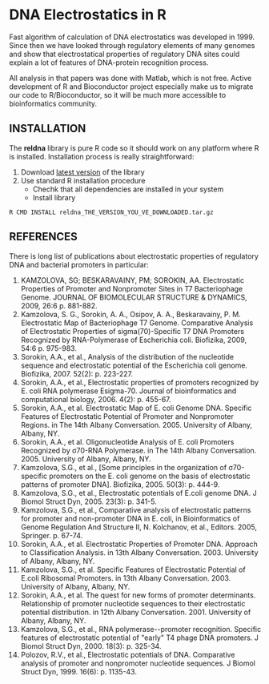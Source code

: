 DNA Electrostatics in R
============================================================

Fast algorithm of calculation of DNA electrostatics was developed in 1999. Since then we have looked through regulatory elements of many genomes and show that electrostatical properties of regulatory DNA sites could explain a lot of features of DNA-protein recognition process.

All analysis in that papers was done with Matlab, which is not free. Active development of R and Bioconductor project especially make us to migrate our code to R/Bioconductor, so it will be much more accessible to bioinformatics community.

INSTALLATION
-----------------------------------------------------------
The **reldna** library is pure  R code so it should work on any platform where R is installed.
Installation process is really straightforward:

1. Download [latest version](https://github.com/promodel/reldna/raw/master/distr/reldna_0.0-9.20130208.tar.gz) of the library
2. Use standard R installation procedure
   * Chechk that all dependencies are installed in your system
   * Install library 
```
R CMD INSTALL reldna_THE_VERSION_YOU_VE_DOWNLOADED.tar.gz
```

REFERENCES
-----------------------------------------------------------
There is long list of publications about electrostatic properties of regulatory DNA and bacterial promoters in particular:

1. KAMZOLOVA, SG; BESKARAVAINY, PM; SOROKIN, AA. Electrostatic Properties of Promoter and Nonpromoter Sites in T7 Bacteriophage Genome. JOURNAL OF BIOMOLECULAR STRUCTURE & DYNAMICS, 2009,  26:6 p. 881-882.
2. Kamzolova, S. G., Sorokin, A. A., Osipov, A. A., Beskaravainy, P. M. Electrostatic Map of Bacteriophage T7 Genome. Comparative Analysis of Electrostatic Properties of sigma(70)-Specific T7 DNA Promoters Recognized by RNA-Polymerase of Escherichia coli. Biofizika, 2009, 54:6 p. 975-983.
3. Sorokin, A.A., et al., Analysis of the distribution of the nucleotide sequence and electrostatic potential of the Escherichia coli genome. Biofizika, 2007. 52(2): p. 223-227.
4. Sorokin, A.A., et al., Electrostatic properties of promoters recognized by E. coli RNA polymerase Esigma-70. Journal of bioinformatics and computational biology, 2006. 4(2): p. 455-67.
5. Sorokin, A.A., et al. Electrostatic Map of E. coli Genome DNA. Specific Features of Electrostatic Potential of Promoter and Nonpromoter Regions. in The 14th Albany Conversation. 2005. University of Albany, Albany, NY.
6. Sorokin, A.A., et al. Oligonucleotide Analysis of E. coli Promoters Recognized by σ70-RNA Polymerase. in The 14th Albany Conversation. 2005. University of Albany, Albany, NY.
7. Kamzolova, S.G., et al., [Some principles in the organization of σ70-specific promoters on the E. coli genome on the basis of electrostatic patterns of promoter DNA]. Biofizika, 2005. 50(3): p. 444-9.
8. Kamzolova, S.G., et al., Electrostatic potentials of E.coli genome DNA. J Biomol Struct Dyn, 2005. 23(3): p. 341-5.
9. Kamzolova, S.G., et al., Comparative analysis of electrostatic patterns for promoter and non-promoter DNA in E. coli, in Bioinformatics of Genome Regulation And Structure II, N. Kolchanov, et al., Editors. 2005, Springer. p. 67-74.
10. Sorokin, A.A., et al. Electrostatic Properties of Promoter DNA. Approach to Classification Analysis. in 13th Albany Conversation. 2003. University of Albany, Albany, NY.
11. Kamzolova, S.G., et al. Specific Features of Electrostatic Potential of E.coli Ribosomal Promoters. in 13th Albany Conversation. 2003. University of Albany, Albany, NY.
12. Sorokin, A.A., et al. The quest for new forms of promoter determinants. Relationship of promoter nucleotide sequences to their electrostatic potential distribution. in 12th Albany Conversation. 2001. University of Albany, Albany, NY.
13. Kamzolova, S.G., et al., RNA polymerase--promoter recognition. Specific features of electrostatic potential of "early" T4 phage DNA promoters. J Biomol Struct Dyn, 2000. 18(3): p. 325-34.
14. Polozov, R.V., et al., Electrostatic potentials of DNA. Comparative analysis of promoter and nonpromoter nucleotide sequences. J Biomol Struct Dyn, 1999. 16(6): p. 1135-43.
